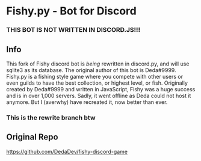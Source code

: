 # Fishy.py - Bot for Discord #

### THIS BOT IS NOT WRITTEN IN DISCORD.JS!!! ###

## Info ##
This fork of Fishy discord bot is _being_ rewritten in discord.py, and will use sqlite3 as its database.
The original author of this bot is Deda#9999.
Fishy.py is a fishing style game where you compete with other users or even guilds to have the best collection, or highest level, or fish. Originally created by Deda#9999 and written in JavaScript, Fishy was a huge success and is in over 1,000 servers. Sadly, it went offline as Deda could not host it anymore. But I (averwhy) have recreated it, now better than ever.

### This is the rewrite branch btw ###


## Original Repo ##
https://github.com/DedaDev/fishy-discord-game
